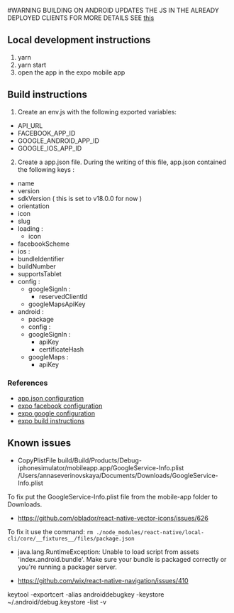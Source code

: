 #WARNING
BUILDING ON ANDROID UPDATES THE JS IN THE ALREADY DEPLOYED CLIENTS
FOR MORE DETAILS SEE [this](https://expo.canny.io/feature-requests/p/support-isremotejsenabled-on-android)

## Local development instructions

1. yarn
2. yarn start
3. open the app in the expo mobile app

## Build instructions
1. Create an env.js with the following exported variables: 
  - API_URL
  - FACEBOOK_APP_ID
  - GOOGLE_ANDROID_APP_ID
  - GOOGLE_IOS_APP_ID
2. Create a app.json file. During the writing of this file, app.json contained the following keys :
  - name
  - version
  - sdkVersion ( this is set to v18.0.0 for now )
  - orientation
  - icon
  - slug
  - loading :
    - icon
  - facebookScheme
  - ios :
   - bundleIdentifier
   - buildNumber
   - supportsTablet
   - config :
      - googleSignIn :
        - reservedClientId
      - googleMapsApiKey
  - android :
    - package
    - config :
    - googleSignIn :
      - apiKey
      - certificateHash
    - googleMaps :
      - apiKey

### References
 - [app.json configuration](https://docs.expo.io/versions/v18.0.0/guides/configuration.html)
 - [expo facebook configuration](https://docs.expo.io/versions/v18.0.0/sdk/facebook.html)
 - [expo google configuration](https://docs.expo.io/versions/v18.0.0/sdk/google.html)
 - [expo build instructions](https://docs.expo.io/versions/v18.0.0/guides/building-standalone-apps.html)
 
## Known issues

* CopyPlistFile build/Build/Products/Debug-iphonesimulator/mobileapp.app/GoogleService-Info.plist /Users/annaseverinovskaya/Documents/Downloads/GoogleService-Info.plist

To fix put the GoogleService-Info.plist file from the mobile-app folder to Downloads.

* https://github.com/oblador/react-native-vector-icons/issues/626

To fix it use the command:
`rm ./node_modules/react-native/local-cli/core/__fixtures__/files/package.json`



* java.lang.RuntimeException: Unable to load script from assets 'index.android.bundle'. Make sure your bundle is packaged correctly or you're running a packager server.



* https://github.com/wix/react-native-navigation/issues/410


keytool -exportcert -alias androiddebugkey -keystore ~/.android/debug.keystore -list -v


